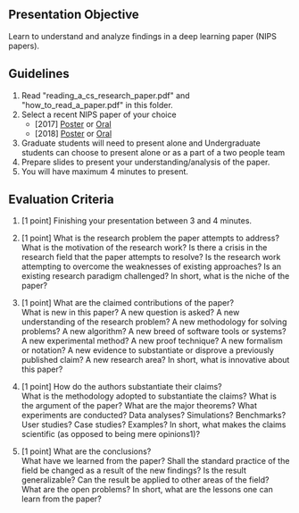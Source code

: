 ## Presentation Objective
Learn to understand and analyze findings in a deep learning paper (NIPS papers).

## Guidelines
1. Read "reading_a_cs_research_paper.pdf" and "how_to_read_a_paper.pdf" in this folder.
2. Select a recent NIPS paper of your choice
   - [2017] [Poster](https://nips.cc/Conferences/2017/Schedule?type=Poster) or [Oral](https://nips.cc/Conferences/2017/Schedule?type=Oral)
   - [2018] [Poster](https://nips.cc/Conferences/2018/Schedule?type=Poster) or [Oral](https://nips.cc/Conferences/2018/Schedule?type=Oral)
3. Graduate students will need to present alone and Undergraduate students can choose to present alone or as a part of a two people team
4. Prepare slides to present your understanding/analysis of the paper.
5. You will have maximum 4 minutes to present.

## Evaluation Criteria

1. [1 point] Finishing your presentation between 3 and 4 minutes.

1. [1 point] What is the research problem the paper attempts to address?  
What is the motivation of the research work? Is there a crisis in the research field that the paper attempts to resolve? Is the research work attempting to overcome the weaknesses of existing approaches? Is an existing research paradigm challenged? In short, what is the niche of the paper?

1. [1 point] What are the claimed contributions of the paper?  
What is new in this paper? A new question is asked? A new understanding of the research problem? A new methodology for solving problems? A new algorithm? A new breed of software tools or systems? A new experimental method? A new proof technique? A new formalism or notation? A new evidence to substantiate or disprove a previously published claim? A new research area? In short, what is innovative about this paper?

1. [1 point] How do the authors substantiate their claims?  
What is the methodology adopted to substantiate the claims? What is the argument of the paper? What are the major theorems? What experiments are conducted? Data analyses? Simulations? Benchmarks? User studies? Case studies? Examples? In short, what makes the claims scientific (as opposed to being mere opinions1)?

1. [1 point] What are the conclusions?  
What have we learned from the paper? Shall the standard practice of the field be changed as a result of the new findings? Is the result generalizable? Can the result be applied to other areas of the field? What are the open problems? In short, what are the lessons one can learn from the paper?
